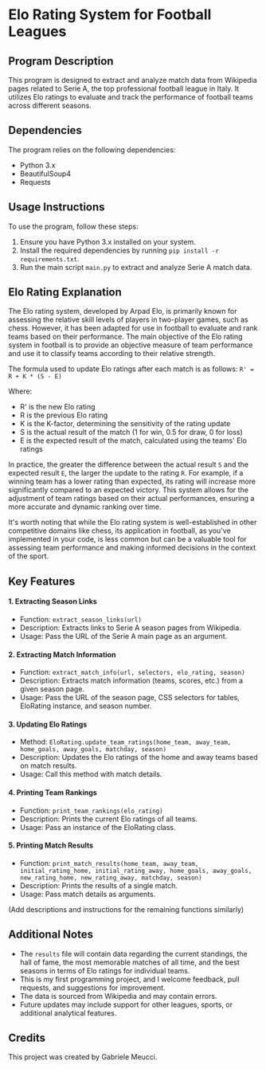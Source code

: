 # Elo Rating System for Football Leagues

## Program Description

This program is designed to extract and analyze match data from Wikipedia pages related to Serie A, the top professional football league in Italy. It utilizes Elo ratings to evaluate and track the performance of football teams across different seasons.

## Dependencies

The program relies on the following dependencies:
- Python 3.x
- BeautifulSoup4
- Requests

## Usage Instructions

To use the program, follow these steps:
1. Ensure you have Python 3.x installed on your system.
2. Install the required dependencies by running `pip install -r requirements.txt`.
3. Run the main script `main.py` to extract and analyze Serie A match data.

## Elo Rating Explanation

The Elo rating system, developed by Arpad Elo, is primarily known for assessing the relative skill levels of players in two-player games, such as chess. However, it has been adapted for use in football to evaluate and rank teams based on their performance. The main objective of the Elo rating system in football is to provide an objective measure of team performance and use it to classify teams according to their relative strength.

The formula used to update Elo ratings after each match is as follows: `R' = R + K * (S - E)`

Where:
- R' is the new Elo rating
- R is the previous Elo rating
- K is the K-factor, determining the sensitivity of the rating update
- S is the actual result of the match (1 for win, 0.5 for draw, 0 for loss)
- E is the expected result of the match, calculated using the teams' Elo ratings

In practice, the greater the difference between the actual result `S` and the expected result `E`, the larger the update to the rating `R`. For example, if a winning team has a lower rating than expected, its rating will increase more significantly compared to an expected victory. This system allows for the adjustment of team ratings based on their actual performances, ensuring a more accurate and dynamic ranking over time.

It's worth noting that while the Elo rating system is well-established in other competitive domains like chess, its application in football, as you've implemented in your code, is less common but can be a valuable tool for assessing team performance and making informed decisions in the context of the sport.

## Key Features

#### 1. Extracting Season Links
- Function: `extract_season_links(url)`
- Description: Extracts links to Serie A season pages from Wikipedia.
- Usage: Pass the URL of the Serie A main page as an argument.

#### 2. Extracting Match Information
- Function: `extract_match_info(url, selectors, elo_rating, season)`
- Description: Extracts match information (teams, scores, etc.) from a given season page.
- Usage: Pass the URL of the season page, CSS selectors for tables, EloRating instance, and season number.

#### 3. Updating Elo Ratings
- Method: `EloRating.update_team_ratings(home_team, away_team, home_goals, away_goals, matchday, season)`
- Description: Updates the Elo ratings of the home and away teams based on match results.
- Usage: Call this method with match details.

#### 4. Printing Team Rankings
- Function: `print_team_rankings(elo_rating)`
- Description: Prints the current Elo ratings of all teams.
- Usage: Pass an instance of the EloRating class.

#### 5. Printing Match Results
- Function: `print_match_results(home_team, away_team, initial_rating_home, initial_rating_away, home_goals, away_goals, new_rating_home, new_rating_away, matchday, season)`
- Description: Prints the results of a single match.
- Usage: Pass match details as arguments.

(Add descriptions and instructions for the remaining functions similarly)

## Additional Notes

- The `results` file will contain data regarding the current standings, the hall of fame, the most memorable matches of all time, and the best seasons in terms of Elo ratings for individual teams.
- This is my first programming project, and I welcome feedback, pull requests, and suggestions for improvement.
- The data is sourced from Wikipedia and may contain errors.
- Future updates may include support for other leagues, sports, or additional analytical features.

## Credits

This project was created by Gabriele Meucci.